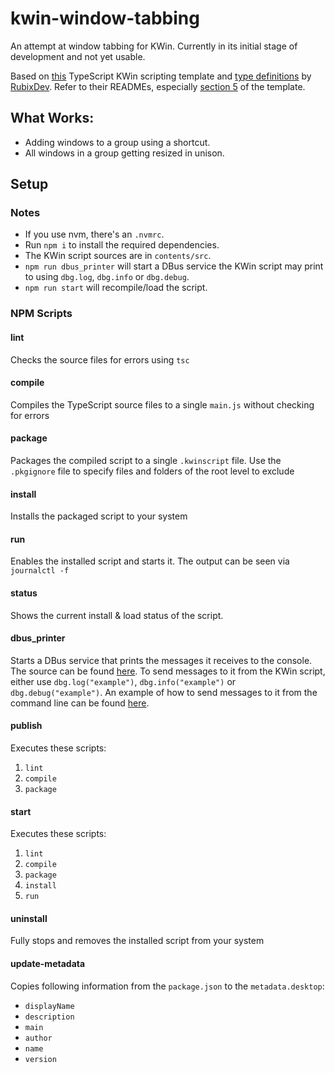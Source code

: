 # kwin-window-tabbing
An attempt at window tabbing for KWin. Currently in its initial stage of development and not yet usable.

Based on [this](https://github.com/RubixDev/kwin-typescript-template) TypeScript KWin scripting template and [type definitions](https://github.com/RubixDev/kwin-types) by [RubixDev](https://github.com/RubixDev). Refer to their READMEs, especially [section 5](https://github.com/RubixDev/kwin-typescript-template?tab=readme-ov-file#step-5) of the template.

## What Works:
- Adding windows to a group using a shortcut.
- All windows in a group getting resized in unison.

## Setup
### Notes
- If you use nvm, there's an `.nvmrc`.
- Run `npm i` to install the required dependencies.
- The KWin script sources are in `contents/src`.
- `npm run dbus_printer` will start a DBus service the KWin script may print to using `dbg.log`, `dbg.info` or `dbg.debug`.
- `npm run start` will recompile/load the script.

### NPM Scripts
#### lint
Checks the source files for errors using `tsc`

#### compile
Compiles the TypeScript source files to a single `main.js` without checking for errors

#### package
Packages the compiled script to a single `.kwinscript` file. Use the `.pkgignore` file to specify files and folders of the root level to exclude

#### install
Installs the packaged script to your system

#### run
Enables the installed script and starts it. The output can be seen via `journalctl -f`

#### status
Shows the current install & load status of the script.

#### dbus_printer
Starts a DBus service that prints the messages it receives to the console. The source can be found [here](dev/dbus_printer/dbus_printer.js). To send messages to it from the KWin script, either use `dbg.log("example")`, `dbg.info("example")` or `dbg.debug("example")`. An example of how to send messages to it from the command line can be found [here](dev/dbus_printer/scripts/test_dbus_printer.sh). 

#### publish
Executes these scripts:
1. `lint`
2. `compile`
3. `package`

#### start
Executes these scripts:
1. `lint`
2. `compile`
3. `package`
4. `install`
5. `run`

#### uninstall
Fully stops and removes the installed script from your system

#### update-metadata
Copies following information from the `package.json` to the `metadata.desktop`:
- `displayName`
- `description`
- `main`
- `author`
- `name`
- `version`